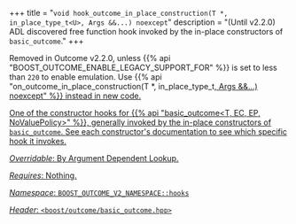 +++
title = "`void hook_outcome_in_place_construction(T *, in_place_type_t<U>, Args &&...) noexcept`"
description = "(Until v2.2.0) ADL discovered free function hook invoked by the in-place constructors of `basic_outcome`."
+++

Removed in Outcome v2.2.0, unless {{% api "BOOST_OUTCOME_ENABLE_LEGACY_SUPPORT_FOR" %}} is set to less than `220` to
enable emulation. Use {{% api "on_outcome_in_place_construction(T *, in_place_type_t<U>, Args &&...) noexcept" %}} instead in new code.

One of the constructor hooks for {{% api "basic_outcome<T, EC, EP, NoValuePolicy>" %}}, generally invoked by the in-place constructors of `basic_outcome`. See each constructor's documentation to see which specific hook it invokes.

*Overridable*: By Argument Dependent Lookup.

*Requires*: Nothing.

*Namespace*: `BOOST_OUTCOME_V2_NAMESPACE::hooks`

*Header*: `<boost/outcome/basic_outcome.hpp>`

